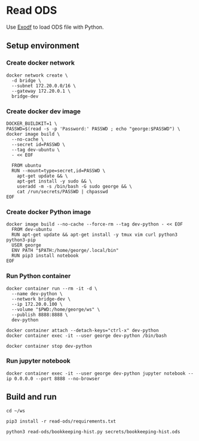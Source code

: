 # Read ODS

Use [Exodf](https://pythonhosted.org/ezodf/) to load ODS file with Python.

## Setup environment

### Create docker network
```
docker network create \
  -d bridge \
  --subnet 172.20.0.0/16 \
  --gateway 172.20.0.1 \
  bridge-dev
```

### Create docker dev image
```
DOCKER_BUILDKIT=1 \
PASSWD=$(read -s -p 'Password:' PASSWD ; echo "george:$PASSWD") \
docker image build \
  --no-cache \
  --secret id=PASSWD \
  --tag dev-ubuntu \
  - << EOF

  FROM ubuntu
  RUN --mount=type=secret,id=PASSWD \
    apt-get update && \
    apt-get install -y sudo && \
    useradd -m -s /bin/bash -G sudo george && \
    cat /run/secrets/PASSWD | chpasswd
EOF
```

### Create docker Python image
```
docker image build --no-cache --force-rm --tag dev-python - << EOF
  FROM dev-ubuntu
  RUN apt-get update && apt-get install -y tmux vim curl python3 python3-pip
  USER george
  ENV PATH "$PATH:/home/george/.local/bin"
  RUN pip3 install notebook
EOF
```

### Run Python container
```
docker container run --rm -it -d \
  --name dev-python \
  --network bridge-dev \
  --ip 172.20.0.100 \
  --volume "$PWD:/home/george/ws" \
  --publish 8888:8888 \
  dev-python

docker container attach --detach-keys="ctrl-x" dev-python
docker container exec -it --user george dev-python /bin/bash

docker container stop dev-python
```

### Run jupyter notebook
```
docker container exec -it --user george dev-python jupyter notebook --ip 0.0.0.0 --port 8888 --no-browser
```

## Build and run
```
cd ~/ws

pip3 install -r read-ods/requirements.txt

python3 read-ods/bookkeeping-hist.py secrets/bookkeeping-hist.ods
```
